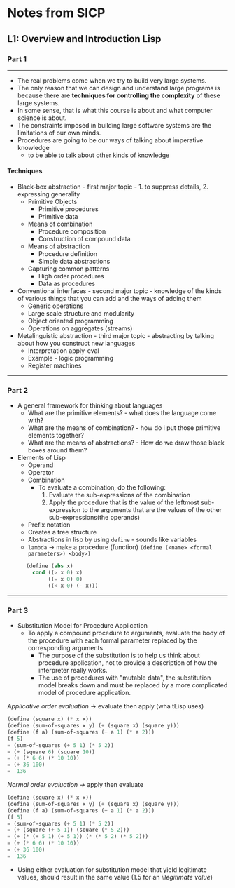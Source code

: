 # Notes from SICP

## L1: Overview and Introduction Lisp

### Part 1

---

* The real problems come when we try to build very large systems.
* The only reason that we can design and understand large programs is because there are **techniques for controlling the complexity** of these large systems.
* In some sense, that is what this course is about and what computer science is about.
* The constraints imposed in building large software systems are the limitations of our own minds.
* Procedures are going to be our ways of talking about imperative knowledge
  * to be able to talk about other kinds of knowledge

#### Techniques

* Black-box abstraction - first major topic - 1. to suppress details, 2. expressing generality
  * Primitive Objects
    * Primitive procedures
    * Primitive data
  * Means of combination
    * Procedure composition
    * Construction of compound data
  * Means of abstraction
    * Procedure definition
    * Simple data abstractions
  * Capturing common patterns
    * High order procedures
    * Data as procedures
* Conventional interfaces - second major topic - knowledge of the kinds of various things that you can add and the ways of adding them
  * Generic operations
  * Large scale structure and modularity
  * Object oriented programming
  * Operations on aggregates (streams)
* Metalinguistic abstraction - third major topic - abstracting by talking about how you construct new languages
  * Interpretation apply-eval
  * Example - logic programming
  * Register machines

---

### Part 2

* A general framework for thinking about languages
  * What are the primitive elements? - what does the language come with?
  * What are the means of combination? - how do i put those primitive elements together?
  * What are the means of abstractions? - How do we draw those black boxes around them?
* Elements of Lisp
  * Operand
  * Operator
  * Combination
    * To evaluate a combination, do the following:
      1. Evaluate the sub-expressions of the combination
      2. Apply the procedure that is the value of the leftmost sub-expression to the arguments that are the values of the other sub-expressions(the operands)
  * Prefix notation
  * Creates a tree structure
  * Abstractions in lisp by using `define` - sounds like variables
  * `lambda` -> make a procedure (function)
    `(define (<name> <formal parameters>) <body>)`

``` lisp
      (define (abs x)
        cond ((> x 0) x)
             ((= x 0) 0)
             ((< x 0) (- x)))
```

---

### Part 3

* Substitution Model for Procedure Application
  * To apply a compound procedure to arguments, evaluate the body of the procedure with each formal parameter replaced by the corresponding arguments
    * The purpose of the substitution is to help us think about procedure application, not to provide a description of how the interpreter really works.
    * The use of procedures with "mutable data", the substitution model breaks down and must be replaced by a more complicated model of procedure application.

*Applicative order evaluation* -> evaluate then apply (wha tLisp uses)

``` scheme
(define (square x) (* x x))
(define (sum-of-squares x y) (+ (square x) (square y)))
(define (f a) (sum-of-squares (+ a 1) (* a 2)))
(f 5)
= (sum-of-squares (+ 5 1) (* 5 2))
= (+ (square 6) (square 10))
= (+ (* 6 6) (* 10 10))
= (+ 36 100)
=  136
```

*Normal order evaluation* -> apply then evaluate

``` scheme
(define (square x) (* x x))
(define (sum-of-squares x y) (+ (square x) (square y)))
(define (f a) (sum-of-squares (+ a 1) (* a 2)))
(f 5)
= (sum-of-squares (+ 5 1) (* 5 2))
= (+ (square (+ 5 1)) (square (* 5 2)))
= (+ (* (+ 5 1) (+ 5 1)) (* (* 5 2) (* 5 2)))
= (+ (* 6 6) (* 10 10))
= (+ 36 100)
=  136
```

* Using either evaluation for substitution model that yield legitimate values, should result in the same value (1.5 for an *illegitimate value*)
